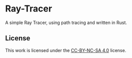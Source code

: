 # Ray-Tracer
A simple Ray Tracer, using path tracing and written in Rust.

## License
This work is licensed under the [CC-BY-NC-SA 4.0](https://creativecommons.org/licenses/by-nc-sa/4.0/) license.